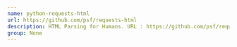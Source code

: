 ```yaml
---
name: python-requests-html
url: https://github.com/psf/requests-html
description: HTML Parsing for Humans. URL : https://github.com/psf/requests-html Groups : None
group: None
---
```

